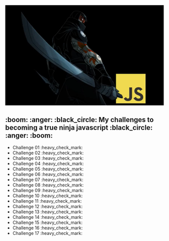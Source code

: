<img src="./assets/ninjaChallenge2.png" width="1200">
<h2>:boom: :anger: :black_circle: My challenges to becoming a true ninja javascript :black_circle: :anger: :boom:</h2>
<ul>
    <li>Challenge 01 :heavy_check_mark:</li>
    <li>Challenge 02 :heavy_check_mark:</li>
    <li>Challenge 03 :heavy_check_mark:</li>
    <li>Challenge 04 :heavy_check_mark:</li>
    <li>Challenge 05 :heavy_check_mark:</li>
    <li>Challenge 06 :heavy_check_mark:</li>
    <li>Challenge 07 :heavy_check_mark:</li>
    <li>Challenge 08 :heavy_check_mark:</li>
    <li>Challenge 09 :heavy_check_mark:</li>
    <li>Challenge 10 :heavy_check_mark:</li>
    <li>Challenge 11 :heavy_check_mark:</li>
    <li>Challenge 12 :heavy_check_mark:</li>
    <li>Challenge 13 :heavy_check_mark:</li>
    <li>Challenge 14 :heavy_check_mark:</li>
    <li>Challenge 15 :heavy_check_mark:</li>
    <li>Challenge 16 :heavy_check_mark:</li>
    <li>Challenge 17 :heavy_check_mark:</li>
</ul>

